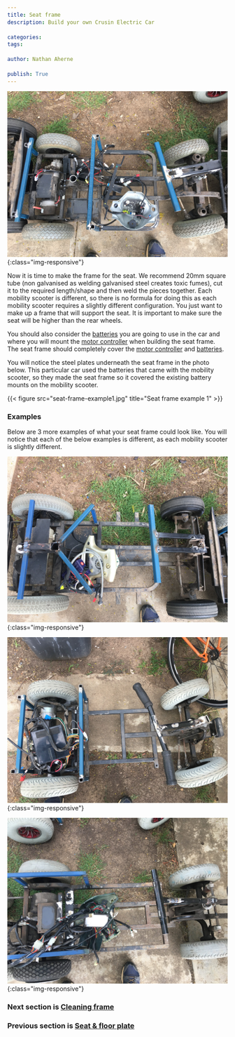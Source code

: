 ```yaml
---
title: Seat frame
description: Build your own Crusin Electric Car

categories:
tags:

author: Nathan Aherne

publish: True
---
```


![Banner image](banner.jpg){:class="img-responsive"}

Now it is time to make the frame for the seat. We recommend 20mm square tube (non galvanised as welding galvanised steel creates toxic fumes), cut it to the required length/shape and then weld the pieces together. Each mobility scooter is different, so there is no formula for doing this as each mobility scooter requires a slightly different configuration. You just want to make up a frame that will support the seat. It is important to make sure the seat will be higher than the rear wheels.

You should also consider the [batteries](parts-required.md#battery-and-bms) you are going to use in the car and where you will mount the [motor controller](parts-required.md#motor-controller) when building the seat frame. The seat frame should completely cover the [motor controller](parts-required.md#motor-controller) and [batteries](parts-required.md#battery-and-bms).

You will notice the steel plates underneath the seat frame in the photo below. This particular car used the batteries that came with the mobility scooter, so they made the seat frame so it covered the existing battery mounts on the mobility scooter.

{{< figure src="seat-frame-example1.jpg" title="Seat frame example 1" >}}


### Examples
Below are 3 more examples of what your seat frame could look like. You will notice that each of the below examples is different, as each mobility scooter is slightly different.

![Seat frame example 2](seat-frame-example2.jpg){:class="img-responsive"}

![Seat frame example 3](seat-frame-example3.jpg){:class="img-responsive"}

![Seat frame example 4](seat-frame-example4.jpg){:class="img-responsive"}


### Next section is [Cleaning frame](/cruisin/diy/cleaning-frame/index.html)

### Previous section is [Seat & floor plate](/cruisin/diy/seat-floor/index.html)